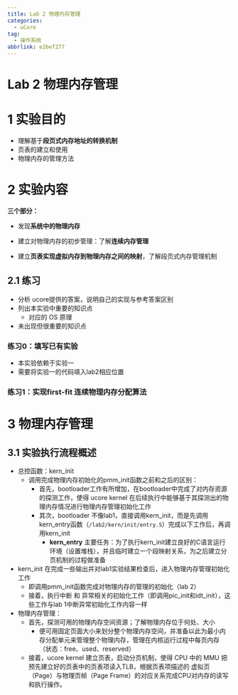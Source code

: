 ```yaml
---
title: Lab 2 物理内存管理
categories: 
  - uCore
tag: 
  - 操作系统
abbrlink: e2bef277
---
```






# Lab 2 物理内存管理

# 1 实验目的

* 理解基于**段页式内存地址的转换机制**
* 页表的建立和使用
* 物理内存的管理方法



# 2 实验内容

**三个部分：**

* 发现**系统中的物理内存**

* 建立对物理内存的初步管理：了解**连续内存管理**

* 建立**页表实现虚拟内存到物理内存之间的映射**，了解段页式内存管理机制

  

## 2.1 练习

* 分析 ucore提供的答案，说明自己的实现与参考答案区别
* 列出本实验中重要的知识点
  * 对应的 OS 原理
* 未出现但很重要的知识点

### 练习0：填写已有实验

* 本实验依赖于实验一
* 需要将实验一的代码填入lab2相应位置

### 练习1：实现first-fit 连续物理内存分配算法





# 3 物理内存管理

## 3.1 实验执行流程概述

* 总控函数：kern_init
  * 调用完成物理内存初始化的pmm_init函数之前和之后的区别：
    * 首先，bootloader工作有所增加，在bootloader中完成了对内存资源的探测工作，使得 ucore kernel 在后续执行中能够基于其探测出的物理内存情况进行物理内存管理初始化工作
    * 其次，bootloader 不像lab1，直接调用kern_init，而是先调用kern_entry函数（`/lab2/kern/init/entry.S`）完成以下工作后，再调用kern_init
      * **kern_entry** 主要任务：为了执行kern_init建立良好的C语言运行环境（设置堆栈），并且临时建立一个段映射关系，为之后建立分页机制的过程做准备
* kern_init 在完成一些输出并对lab1实验结果检查后，进入物理内存管理初始化工作
  * 即调用pmm_init函数完成对物理内存的管理的初始化（lab 2）
  * 接着，执行中断 和 异常相关的初始化工作（即调用pic_init和idt_init），这些工作与lab 1中断异常初始化工作内容一样
* 物理内存管理：
  * 首先，探测可用的物理内存空间资源；了解物理内存位于何处、大小
    * 便可用固定页面大小来划分整个物理内存空间，并准备以此为最小内存分配单元来管理整个物理内存，管理在内核运行过程中每页内存（状态：free、used、reserved）
  * 接着，ucore kernel 建立页表，启动分页机制，使得 CPU 中的 MMU 把预先建立好的页表中的页表项读入TLB，根据页表项描述的 虚拟页（Page）与物理页帧（Page Frame）的对应关系完成CPU对内存的读写和执行操作。